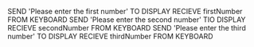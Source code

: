 SEND 'Please enter the first number' TO DISPLAY
RECIEVE firstNumber FROM KEYBOARD
SEND 'Please enter the second number' TIO DISPLAY
RECIEVE secondNumber FROM KEYBOARD
SEND 'Please enter the third number' TO DISPLAY
RECIEVE thirdNumber FROM KEYBOARD
